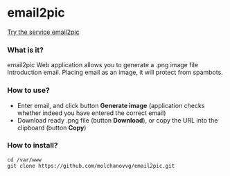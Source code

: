 # email2pic
[Try the service email2pic](http://email2pic.molchanov.site/)
### What is it?
email2pic Web application allows you to generate a .png image file Introduction email. Placing email as an image, it will protect from spambots.
### How to use?
* Enter email, and click button **Generate image** (application checks whether indeed you have entered the correct email)
* Download ready .png file (button **Download**), or copy the URL into the clipboard (button **Copy**)
### How to install?

```
cd /var/www
git clone https://github.com/molchanovvg/email2pic.git
```

